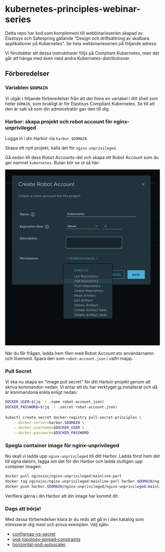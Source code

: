 # kubernetes-principles-webinar-series

Detta repo har kod som komplement till webbinarieserien skapad av Elastisys och Safespring gällande "Design och driftsättning av skalbara applikationer på Kubernetes". 
Se hela webbinarieserien på följande adress:

Vi förutsätter att dessa instruktioner följs på Compliant Kubernetes, men det går att hänga med även med andra Kubernetes-distributioner.

## Förberedelser

### Variablen `$DOMAIN`

Vi utgår i följande förberedelser från att det finns en variabel i ditt shell som heter `DOMAIN`, som brukligt är för Elastisys Compliant Kubernetes.
Se till att den är satt så som din administratör gav den till dig.

### Harbor: skapa projekt och robot account för nginx-unprivileged

Logga in i din Harbor via `harbor.$DOMAIN`

Skapa ett nytt projekt, kalla det för `nginx-unprivileged`.

Gå sedan till dess Robot Accounts-del och skapa ett Robot Account som du ger namnet `kubernetes`.
Rutan bör se ut så här:

![Robot Account in Harbor with only pull permissions](images/harbor-robot-account.png)

När du får frågan, ladda hem filen med Robot Account:ets användarnamn och lösenord.
Spara den som `robot-account.json` i valfri mapp.

### Pull Secret

Vi ska nu skapa en "image pull secret" för ditt Harbor-projekt genom att skriva kommandon nedan.
Vi antar att du har verktyget [jq](https://jqlang.github.io/jq/) installerat och då är kommandona enkla enligt nedan:

```sh
DOCKER_USER=$(jq -r .name robot-account.json)
DOCKER_PASSWORD=$(jq -r .secret robot-account.json)

kubectl create secret docker-registry pull-secret-principles \
    --docker-server=harbor.$DOMAIN \
    --docker-username=$DOCKER_USER \
    --docker-password=$DOCKER_PASSWORD
```

### Spegla container image för nginx-unprivileged

Nu skall vi ladda upp `nginx-unprivileged` till ditt Harbor.
Ladda först hem det till egna datorn, tagga om det för din Harbor och ladda slutligen upp container imagen:

```sh
docker pull nginxinc/nginx-unprivileged:mainline-perl
docker tag nginxinc/nginx-unprivileged:mainline-perl harbor.$DOMAIN/nginx-unprivileged/nginx-unprivileged:mainline-perl
docker push harbor.$DOMAIN/nginx-unprivileged/nginx-unprivileged:mainline-perl
```

Verifiera gärna i din Harbor att din image har kommit dit.

### Dags att börja!

Med dessa förberedelser klara är du redo att gå in i den katalog som intresserar dig mest och prova exemplen.
Välj själv:

- [configmap-vs-secret](configmap-vs-secret)
- [pod-topology-spread-constraints](pod-topology-spread-constraints)
- [horizontal-pod-autoscaler](horizontal-pod-autoscaler)